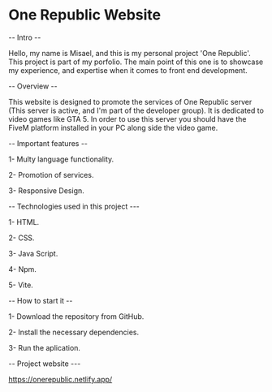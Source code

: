 # One Republic Website

-- Intro --

Hello, my name is Misael, and this is my personal project 'One Republic'. This project is part of my porfolio. The main point of this one is to showcase my experience, and expertise when it comes to front end development.




-- Overview --

This website is designed to promote the services of One Republic server (This server is active, and I'm part of the developer group). It is dedicated to video games like GTA 5. In order to use this server you should have
the FiveM platform installed in your PC along side the video game.




-- Important features --

1- Multy language functionality.

2- Promotion of services.

3- Responsive Design.

-- Technologies used in this project ---

1- HTML.

2- CSS.

3- Java Script.

4- Npm.

5- Vite.

-- How to start it --

1- Download the repository from GitHub.

2- Install the necessary dependencies.

3- Run the aplication.




-- Project website ---

https://onerepublic.netlify.app/

